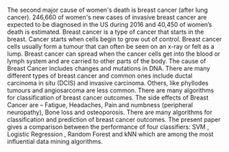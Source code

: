 The second major cause of women's death is breast cancer (after lung cancer). 246,660 of women's new cases of invasive breast cancer are expected to be diagnosed in the US during 2016 and 40,450 of women’s death is estimated. 
Breast cancer is a type of cancer that starts in the breast. 
Cancer starts when cells begin to grow out of control. 
Breast cancer cells usually form a tumour that can often be seen on an x-ray or felt as a lump. 
Breast cancer can spread when the cancer cells get into the blood or lymph system and are carried to other parts of the body. 
The cause of Breast Cancer includes changes and mutations in DNA. 
There are many different types of breast cancer and common ones include ductal carcinoma in situ (DCIS) and invasive carcinoma.
Others, like phyllodes tumours and angiosarcoma are less common.
There are many algorithms for classification of breast cancer outcomes. 
The side effects of Breast Cancer are – Fatigue, Headaches, Pain and numbness (peripheral neuropathy), Bone loss and osteoporosis. 
There are many algorithms for classification and prediction of breast cancer outcomes.
The present paper gives a comparison between the performance of four classifiers: 
SVM , Logistic Regression , Random Forest and kNN which are among the most influential data mining algorithms.
